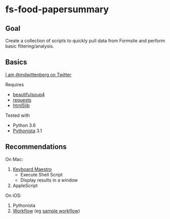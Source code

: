 # fs-food-papersummary

## Goal

Create a collection of scripts to quickly pull data from Formsite and perform basic flitering/analysis.

## Basics

[I am @mdwittenberg on Twitter](https://twitter.com/mdwittenberg)

Requires

- [beautifulsoup4](https://pypi.python.org/pypi/beautifulsoup4/)
- [requests](https://pypi.python.org/pypi/requests/)
- [html5lib](https://pypi.python.org/pypi/html5lib/)

Tested with

- Python 3.6
- [Pythonista](http://omz-software.com/pythonista/) 3.1

## Recommendations

On Mac:

1. [Keyboard Maestro](https://www.keyboardmaestro.com/)
    - Execute Shell Script
    - Display results in a window
2. AppleScript

On iOS: 

1. Pythonista
2. [Workflow](https://workflow.is) (eg [sample workflow](https://workflow.is/workflows/cb3ed15defac409ba370ab584334f14b))
